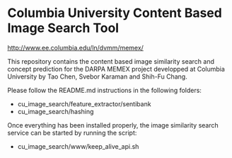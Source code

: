 # Columbia University Content Based Image Search Tool
http://www.ee.columbia.edu/ln/dvmm/memex/

This repository contains the content based image similarity search and concept prediction for the DARPA MEMEX project developped at Columbia University by Tao Chen, Svebor Karaman and Shih-Fu Chang.

Please follow the README.md instructions in the following folders:
- cu_image_search/feature_extractor/sentibank
- cu_image_search/hashing

Once everything has been installed properly, the image similarity search service can be started by running the script:
- cu_image_search/www/keep_alive_api.sh
